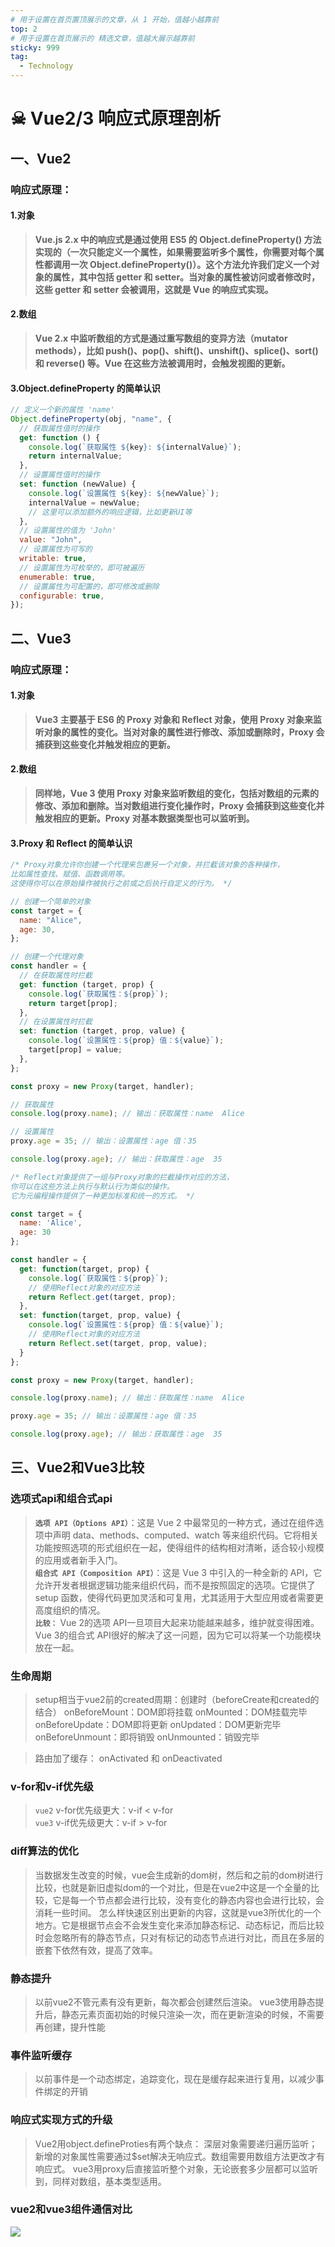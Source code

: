 ```yaml
---
# 用于设置在首页置顶展示的文章，从 1 开始，值越小越靠前
top: 2
# 用于设置在首页展示的 精选文章，值越大展示越靠前
sticky: 999
tag:
  - Technology
---
```


# ☠ Vue2/3 响应式原理剖析

## 一、Vue2

### 响应式原理：

#### 1.对象

> **Vue.js 2.x 中的响应式是通过使用 ES5 的 Object.defineProperty() 方法实现的（一次只能定义一个属性，如果需要监听多个属性，你需要对每个属性都调用一次 Object.defineProperty()）。这个方法允许我们定义一个对象的属性，其中包括 getter 和 setter。当对象的属性被访问或者修改时，这些 getter 和 setter 会被调用，这就是 Vue 的响应式实现。**

#### 2.数组

> **Vue 2.x 中监听数组的方式是通过重写数组的变异方法（mutator methods），比如 push()、pop()、shift()、unshift()、splice()、sort() 和 reverse() 等。Vue 在这些方法被调用时，会触发视图的更新。**

#### 3.Object.defineProperty 的简单认识

```js
// 定义一个新的属性 'name'
Object.defineProperty(obj, "name", {
  // 获取属性值时的操作
  get: function () {
    console.log(`获取属性 ${key}: ${internalValue}`);
    return internalValue;
  },
  // 设置属性值时的操作
  set: function (newValue) {
    console.log(`设置属性 ${key}: ${newValue}`);
    internalValue = newValue;
    // 这里可以添加额外的响应逻辑，比如更新UI等
  },
  // 设置属性的值为 'John'
  value: "John",
  // 设置属性为可写的
  writable: true,
  // 设置属性为可枚举的，即可被遍历
  enumerable: true,
  // 设置属性为可配置的，即可修改或删除
  configurable: true,
});
```

## 二、Vue3

### 响应式原理：

#### 1.对象

> **Vue3 主要基于 ES6 的 Proxy 对象和 Reflect 对象，使用 Proxy 对象来监听对象的属性的变化。当对对象的属性进行修改、添加或删除时，Proxy 会捕获到这些变化并触发相应的更新。**

#### 2.数组

> **同样地，Vue 3 使用 Proxy 对象来监听数组的变化，包括对数组的元素的修改、添加和删除。当对数组进行变化操作时，Proxy 会捕获到这些变化并触发相应的更新。Proxy 对基本数据类型也可以监听到。**

#### 3.Proxy 和 Reflect 的简单认识

```js
/* Proxy对象允许你创建一个代理来包裹另一个对象，并拦截该对象的各种操作，
比如属性查找、赋值、函数调用等。
这使得你可以在原始操作被执行之前或之后执行自定义的行为。 */

// 创建一个简单的对象
const target = {
  name: "Alice",
  age: 30,
};

// 创建一个代理对象
const handler = {
  // 在获取属性时拦截
  get: function (target, prop) {
    console.log(`获取属性：${prop}`);
    return target[prop];
  },
  // 在设置属性时拦截
  set: function (target, prop, value) {
    console.log(`设置属性：${prop} 值：${value}`);
    target[prop] = value;
  },
};

const proxy = new Proxy(target, handler);

// 获取属性
console.log(proxy.name); // 输出：获取属性：name  Alice

// 设置属性
proxy.age = 35; // 输出：设置属性：age 值：35

console.log(proxy.age); // 输出：获取属性：age  35
```
```js
/* Reflect对象提供了一组与Proxy对象的拦截操作对应的方法，
你可以在这些方法上执行与默认行为类似的操作。
它为元编程操作提供了一种更加标准和统一的方式。 */

const target = {
  name: 'Alice',
  age: 30
};

const handler = {
  get: function(target, prop) {
    console.log(`获取属性：${prop}`);
    // 使用Reflect对象的对应方法
    return Reflect.get(target, prop);
  },
  set: function(target, prop, value) {
    console.log(`设置属性：${prop} 值：${value}`);
    // 使用Reflect对象的对应方法
    return Reflect.set(target, prop, value);
  }
};

const proxy = new Proxy(target, handler);

console.log(proxy.name); // 输出：获取属性：name  Alice

proxy.age = 35; // 输出：设置属性：age 值：35

console.log(proxy.age); // 输出：获取属性：age  35
```
## 三、Vue2和Vue3比较
### 选项式api和组合式api
> **`选项 API（Options API）`**：这是 Vue 2 中最常见的一种方式，通过在组件选项中声明 data、methods、computed、watch 等来组织代码。它将相关功能按照选项的形式组织在一起，使得组件的结构相对清晰，适合较小规模的应用或者新手入门。  
**`组合式 API（Composition API）`**：这是 Vue 3 中引入的一种全新的 API，它允许开发者根据逻辑功能来组织代码，而不是按照固定的选项。它提供了 setup 函数，使得代码更加灵活和可复用，尤其适用于大型应用或者需要更高度组织的情况。  
**`比较：`** Vue 2的选项 API一旦项目大起来功能越来越多，维护就变得困难。Vue 3的组合式 API很好的解决了这一问题，因为它可以将某一个功能模块放在一起。
### 生命周期
> setup相当于vue2前的created周期：创建时（beforeCreate和created的结合）
onBeforeMount：DOM即将挂载
onMounted：DOM挂载完毕
onBeforeUpdate：DOM即将更新
onUpdated：DOM更新完毕
onBeforeUnmount：即将销毁
onUnmounted：销毁完毕

> 路由加了缓存：
onActivated 和 onDeactivated 

### v-for和v-if优先级
> `vue2`  v-for优先级更大：v-if < v-for   
`vue3`  v-if优先级更大：v-if > v-for   

### diff算法的优化
> 当数据发生改变的时候，vue会生成新的dom树，然后和之前的dom树进行比较，也就是新旧虚拟dom的一个对比，但是在vue2中这是一个全量的比较，它是每一个节点都会进行比较，没有变化的静态内容也会进行比较，会消耗一些时间。
怎么样快速区别出更新的内容，这就是vue3所优化的一个地方。它是根据节点会不会发生变化来添加静态标记、动态标记，而后比较时会忽略所有的静态节点，只对有标记的动态节点进行对比，而且在多层的嵌套下依然有效，提高了效率。  

### 静态提升
> 以前vue2不管元素有没有更新，每次都会创建然后渲染。
vue3使用静态提升后，静态元素页面初始的时候只渲染一次，而在更新渲染的时候，不需要再创建，提升性能  

### 事件监听缓存
> 以前事件是一个动态绑定，追踪变化，现在是缓存起来进行复用，以减少事件绑定的开销  

### 响应式实现方式的升级
> Vue2用object.defineProties有两个缺点：
深层对象需要递归遍历监听；新增的对象属性需要通过$set解决无响应式。数组需要用数组方法更改才有响应式。
vue3用proxy后直接监听整个对象，无论嵌套多少层都可以监听到，同样对数组，基本类型适用。

### vue2和vue3组件通信对比
![](https://friend-z.gitee.io/drawing-bed/images/technology/blog-tread-02.png)